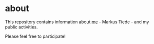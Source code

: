 about
=====
This repository contains information about [me](me.md#markus-andreas-tiede) - Markus Tiede - and my public activities. 

Please feel free to participate!
